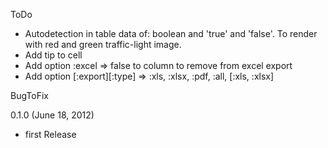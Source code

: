 ToDo
- Autodetection in table data of: boolean and 'true' and 'false'. To render with red and green traffic-light image.
- Add tip to cell
- Add option :excel => false to column to remove from excel export
- Add option [:export][:type] => :xls, :xlsx, :pdf, :all, [:xls, :xlsx]

BugToFix


0.1.0 (June 18, 2012)
- first Release